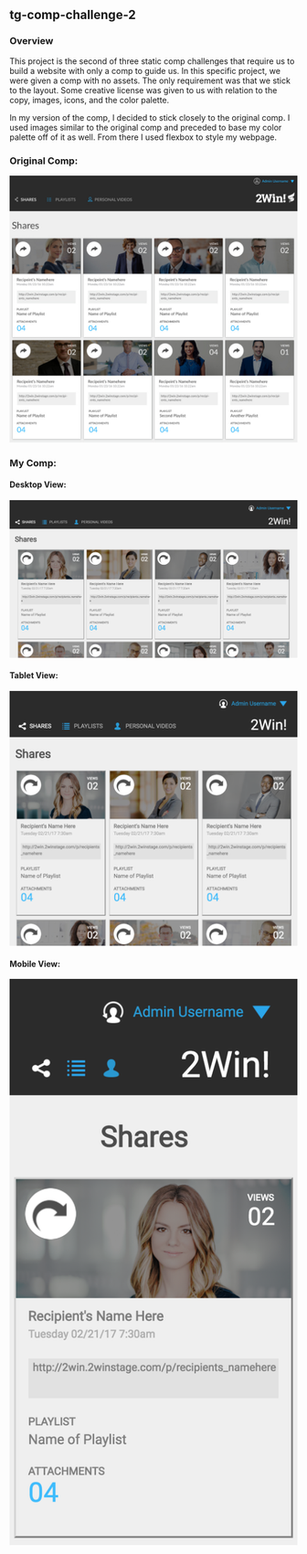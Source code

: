 ## tg-comp-challenge-2

### Overview
This project is the second of three static comp challenges that require us to build a website with only a comp to guide us. In this specific project, we were given a comp with no assets. The only requirement was that we stick to the layout. Some creative license was given to us with relation to the copy, images, icons, and the color palette.

In my version of the comp, I decided to stick closely to the original comp. I used images similar to the original comp and preceded to base my color palette off of it as well. From there I used flexbox to style my webpage.

### Original Comp:
![Original comp image](https://github.com/tlgreg86/tg-comp-challenge-2/blob/master/images/original-comp.png)

### My Comp:

#### Desktop View:
![Desktop size](https://github.com/tlgreg86/tg-comp-challenge-2/blob/master/images/desktop.png)

#### Tablet View:
![Tablet size image](https://github.com/tlgreg86/tg-comp-challenge-2/blob/master/images/tablet.png)

#### Mobile View:
![Phone size image](https://github.com/tlgreg86/tg-comp-challenge-2/blob/master/images/mobile.png)
